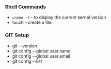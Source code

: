 ### Shell Commands
- `uname -r` - to display the current kernel version
- touch <filename> - create a file

### GIT Setup
- git --version
- git config --global user.name <name>
- git config --global user.email <Mail ID>
- git config --list

